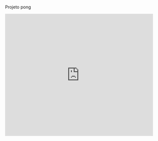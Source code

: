 Projeto pong

<iframe src="https://scratch.mit.edu/projects/1031427622/embed" allowtransparency="true" width="485" height="402" frameborder="0" scrolling="no" allowfullscreen></iframe>
